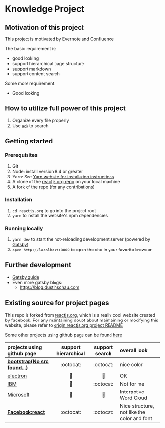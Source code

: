 # Knowledge Project

## Motivation of this project
This project is motivated by Evernote and Confluence

The basic requirement is:
- good looking
- support hierarchical page structure
- support markdown
- support content search

Some more requirement:
- Good looking

## How to utilize full power of this project
1. Organize every file properly
2. Use [`ack`](https://beyondgrep.com) to search

## Getting started

### Prerequisites

1. Git
1. Node: install version 8.4 or greater
1. Yarn: See [Yarn website for installation instructions](https://yarnpkg.com/lang/en/docs/install/)
1. A clone of the [reactjs.org repo](https://github.com/reactjs/reactjs.org) on your local machine
1. A fork of the repo (for any contributions)

### Installation

1. `cd reactjs.org` to go into the project root
1. `yarn` to install the website's npm dependencies

### Running locally

1. `yarn dev` to start the hot-reloading development server (powered by [Gatsby](https://www.gatsbyjs.org))
1. `open http://localhost:8000` to open the site in your favorite browser


## Further development
 - [Gatsby guide](https://www.gatsbyjs.org/blog/2017-07-19-creating-a-blog-with-gatsby/)
 - Even more gatsby blogs:
    - https://blog.dustinschau.com

## Existing source for project pages
This repo is forked from [reactjs.org](https://github.com/reactjs/reactjs.org), which is a really cool website created by facebook. For any maintaining doubt about maintaining or modifying this website, please refer to [origin reactjs.org project README](https://github.com/reactjs/reactjs.org)

Some other projects using github page can be found [here](https://github.com/collections/github-pages-examples)

| projects using github page                                          |    support hierarchical|   support search| overall look |
| :------------                                         |               :-------:|  :-------------:| :-----------|
| [**bootstrap(No src found...)**](https://github.com/twbs/bootstrap)         | :octocat:              | :octocat:       | nice color   |
| [electron](https://github.com/electron/electronjs.org) | :no_good:              | :no_good:       | OK           |
| [IBM](https://github.com/IBM/ibm.github.io)            | :no_good:              | :octocat:       | Not for me   |
| [Microsoft](https://github.com/Microsoft/microsoft.github.io)| :no_good:        | :no_good:       | Interactive Word Cloud |
| [**Facebook:react**](https://github.com/facebook/react)| :octocat:        | :octocat:    | Nice structure, not like the color and font|


